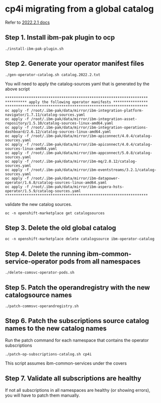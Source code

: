 # cp4i migrating from a global catalog

Refer to [2022.2.1 docs](https://www.ibm.com/docs/en/cloud-paks/cp-integration/2022.2?topic=upgrading-moving-specific-catalog-sources-each-operator)

## Step 1. Install ibm-pak plugin to ocp
```
./install-ibm-pak-plugin.sh
```

## Step 2. Generate your operator manifest files
```
./gen-operator-catalog.sh catalog.2022.2.txt
```
You will need to apply the catalog-sources yaml that is generated by the above script
```
******************************************************************
********** apply the following operator manifests ****************
******************************************************************
oc apply -f /root/.ibm-pak/data/mirror/ibm-integration-platform-navigator/1.7.11/catalog-sources.yaml
oc apply -f /root/.ibm-pak/data/mirror/ibm-integration-asset-repository/1.5.10/catalog-sources-linux-amd64.yaml
oc apply -f /root/.ibm-pak/data/mirror/ibm-integration-operations-dashboard/2.6.12/catalog-sources-linux-amd64.yaml
oc apply -f /root/.ibm-pak/data/mirror/ibm-apiconnect/4.0.4/catalog-sources.yaml
oc apply -f /root/.ibm-pak/data/mirror/ibm-apiconnect/4.0.4/catalog-sources-linux-amd64.yaml
oc apply -f /root/.ibm-pak/data/mirror/ibm-appconnect/5.0.8/catalog-sources.yaml
oc apply -f /root/.ibm-pak/data/mirror/ibm-mq/2.0.12/catalog-sources.yaml
oc apply -f /root/.ibm-pak/data/mirror/ibm-eventstreams/3.2.1/catalog-sources.yaml
oc apply -f /root/.ibm-pak/data/mirror/ibm-datapower-operator/1.6.8/catalog-sources-linux-amd64.yaml
oc apply -f /root/.ibm-pak/data/mirror/ibm-aspera-hsts-operator/1.5.9/catalog-sources.yaml
******************************************************************
```
validate the new catalog sources.
```
oc -n openshift-marketplace get catalogsources
```

## Step 3. Delete the old global catalog
```
oc -n openshift-marketplace delete catalogsource ibm-operator-catalog
```

## Step 4. Delete the running ibm-common-service-operator pods from all namespaces
```
./delete-comsvc-operator-pods.sh
```

## Step 5. Patch the operandregistry with the new catalogsource names
```
./patch-commsvc-operandregistry.sh
```

## Step 6. Patch the subscriptions source catalog names to the new catalog names
Run the patch command for each namespace that contains the operator subscriptions
```
./patch-op-subscriptions-catalog.sh cp4i
```
This script assumes ibm-common-services under the covers

## Step 7. Validate all subscriptions are healthy
If not all subscriptions in all namespaces are healthy (or showing errors), you will have to patch them manually.
